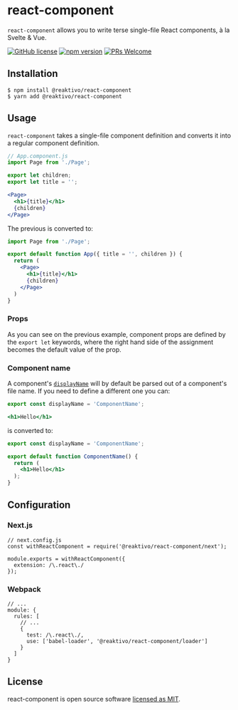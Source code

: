 # react-component

`react-component` allows you to write terse single-file React components, à la Svelte & Vue.

[![GitHub license](https://img.shields.io/badge/license-MIT-blue.svg)](https://github.com/reaktivo/react-component/blob/master/LICENSE)
[![npm version](https://img.shields.io/npm/v/@reaktivo/react-component.svg?style=flat)](https://www.npmjs.com/package/react-component)
[![PRs Welcome](https://img.shields.io/badge/PRs-welcome-brightgreen.svg)](https://github.com/reaktivo/react-component/compare)

## Installation

    $ npm install @reaktivo/react-component
    $ yarn add @reaktivo/react-component

## Usage

`react-component` takes a single-file component definition and converts it into a regular component definition.

```jsx
// App.component.js
import Page from './Page';

export let children;
export let title = '';

<Page>
  <h1>{title}</h1>
  {children}
</Page>
```

The previous is converted to:

```jsx
import Page from './Page';

export default function App({ title = '', children }) {
  return (
    <Page>
      <h1>{title}</h1>
      {children}
    </Page>
  )
}
```

### Props

As you can see on the previous example, component props are defined by the `export let` keywords, where the right hand side of the assignment becomes the default value of the prop.

### Component name

A component's [`displayName`](https://reactjs.org/docs/react-component.html#displayname) will by default be parsed out of a component's file name. If you need to define a different one you can:

```jsx
export const displayName = 'ComponentName';

<h1>Hello</h1>
```

is converted to:

```jsx
export const displayName = 'ComponentName';

export default function ComponentName() {
  return (
    <h1>Hello</h1>
  );
}
```

## Configuration

### Next.js
```
// next.config.js
const withReactComponent = require('@reaktivo/react-component/next');

module.exports = withReactComponent({
  extension: /\.react\./
});
```

### Webpack

```
// ...
module: {
  rules: [
    // ...
    {
      test: /\.react\./,
      use: ['babel-loader', '@reaktivo/react-component/loader']
    }
  ]
}
```

## License

react-component is open source software [licensed as MIT](https://github.com/reaktivo/react-component/blob/master/LICENSE).
